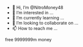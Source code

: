 - 👋 Hi, I’m @NitroMoney48
- 👀 I’m interested in ...
- 🌱 I’m currently learning ...
- 💞️ I’m looking to collaborate on ...
- 📫 How to reach me ...

<!---
NitroMoney48/NitroMoney48 is a ✨ special ✨ repository because its `README.md` (this file) appears on your GitHub profile.
You can click the Preview link to take a look at your changes.
--->free 9999999m money

